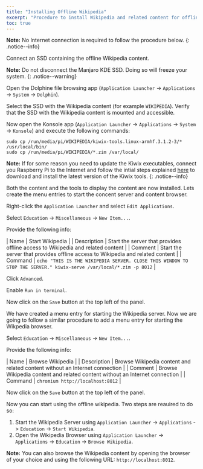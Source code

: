 ```yaml
---
title: "Installing Offline Wikipedia"
excerpt: "Procedure to install Wikipedia and related content for offline use"
toc: true
---
```




**Note:** No Internet connection is required to follow the procedure below. 
{: .notice--info}

Connect an SSD containing the offline Wikipedia content. 

**Note:** Do not disconnect the Manjaro KDE SSD. Doing so will freeze your system.
{: .notice--warning}

Open the Dolphine file browsing app (`Application Launcher` -> `Applications` -> `System` -> `Dolphin`).

Select the SSD with the Wikipedia content (for example `WIKIPEDIA`). Verify that the SSD with the Wikipedia content is mounted and accessible.

Now open the Konsole app (`Application Launcher` -> `Applications` -> `System` -> `Konsole`) and execute the following commands:

```
sudo cp /run/media/pi/WIKIPEDIA/kiwix-tools.linux-armhf.3.1.2-3/* /usr/local/bin/
sudo cp /run/media/pi/WIKIPEDIA/*.zim /var/local/
```

**Note:** If for some reason you need to update the Kiwix executables, connect you Raspberry Pi to the Internet and follow the intial steps explained [here](https://www.rickmakes.com/offline-wikipedia-on-wired-raspberry-pi-using-kiwix/) to download and install the latest version of the Kiwix tools. 
{: .notice--info}

Both the content and the tools to display the content are now installed. Lets create the menu entries to start the concent server and content browser.

Right-click the `Application Launcher` and select `Edit Applications`.

Select `Education` -> `Miscellaneous` -> `New Item...`.

Provide the following info:

| Name | Start Wikipedia |
| Description | Start the server that provides offline access to Wikipedia and related content |
| Comment | Start the server that provides offline access to Wikipedia and related content |
| Command | `echo "THIS IS THE WIKIPEDIA SERVER. CLOSE THIS WINDOW TO STOP THE SERVER." kiwix-serve /var/local/*.zim -p 8012` | 

Click `Advanced`.

Enable `Run in terminal`.

Now click on the `Save` button at the top left of the panel.

We have created a menu entry for starting the Wikipedia server. Now we are going to follow a similar procedure to add a menu entry for starting the Wikpedia browser.

Select `Education` -> `Miscellaneous` -> `New Item...`.

Provide the following info:

| Name | Browse Wikipedia |
| Description | Browse Wikipedia content and related content without an Internet connection |
| Comment | Browse Wikipedia content and related content without an Internet connection |
| Command | `chromium http://localhost:8012` | 

Now click on the `Save` button at the top left of the panel.

Now you can start using the offline wikipedia. Two steps are reauired to do so:

1. Start the Wikipedia Server using `Application Launcher` -> `Applications` -> `Education` -> `Start Wikipedia`.
2. Open the Wikipedia Browser using `Application Launcher` -> `Applications` -> `Education` -> `Browse Wikipedia`.

**Note:** You can also browse the Wikipedia content by opening the browser of your choice and using the following URL: `http://localhost:8012`. 

